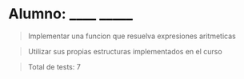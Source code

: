 # Alumno: ____   _____

> Implementar una funcion que resuelva expresiones aritmeticas

> Utilizar sus propias estructuras implementados en el curso

>Total de tests: 7
